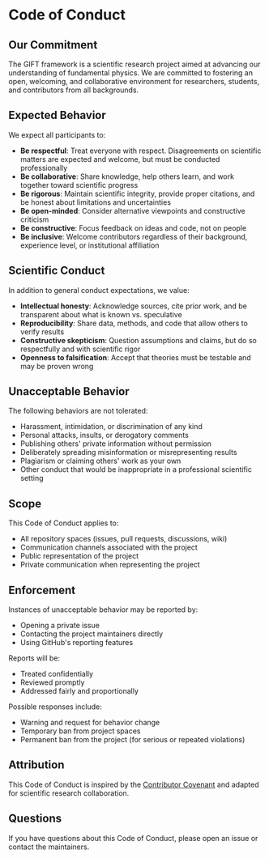# Code of Conduct

## Our Commitment

The GIFT framework is a scientific research project aimed at advancing our understanding of fundamental physics. We are committed to fostering an open, welcoming, and collaborative environment for researchers, students, and contributors from all backgrounds.

## Expected Behavior

We expect all participants to:

- **Be respectful**: Treat everyone with respect. Disagreements on scientific matters are expected and welcome, but must be conducted professionally
- **Be collaborative**: Share knowledge, help others learn, and work together toward scientific progress
- **Be rigorous**: Maintain scientific integrity, provide proper citations, and be honest about limitations and uncertainties
- **Be open-minded**: Consider alternative viewpoints and constructive criticism
- **Be constructive**: Focus feedback on ideas and code, not on people
- **Be inclusive**: Welcome contributors regardless of their background, experience level, or institutional affiliation

## Scientific Conduct

In addition to general conduct expectations, we value:

- **Intellectual honesty**: Acknowledge sources, cite prior work, and be transparent about what is known vs. speculative
- **Reproducibility**: Share data, methods, and code that allow others to verify results
- **Constructive skepticism**: Question assumptions and claims, but do so respectfully and with scientific rigor
- **Openness to falsification**: Accept that theories must be testable and may be proven wrong

## Unacceptable Behavior

The following behaviors are not tolerated:

- Harassment, intimidation, or discrimination of any kind
- Personal attacks, insults, or derogatory comments
- Publishing others' private information without permission
- Deliberately spreading misinformation or misrepresenting results
- Plagiarism or claiming others' work as your own
- Other conduct that would be inappropriate in a professional scientific setting

## Scope

This Code of Conduct applies to:
- All repository spaces (issues, pull requests, discussions, wiki)
- Communication channels associated with the project
- Public representation of the project
- Private communication when representing the project

## Enforcement

Instances of unacceptable behavior may be reported by:
- Opening a private issue
- Contacting the project maintainers directly
- Using GitHub's reporting features

Reports will be:
- Treated confidentially
- Reviewed promptly
- Addressed fairly and proportionally

Possible responses include:
- Warning and request for behavior change
- Temporary ban from project spaces
- Permanent ban from the project (for serious or repeated violations)

## Attribution

This Code of Conduct is inspired by the [Contributor Covenant](https://www.contributor-covenant.org/) and adapted for scientific research collaboration.

## Questions

If you have questions about this Code of Conduct, please open an issue or contact the maintainers.

